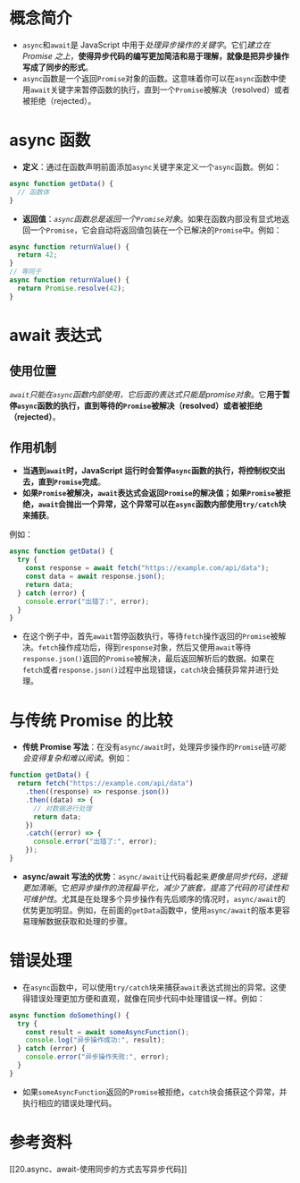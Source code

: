 # 概念简介

   - `async`和`await`是 JavaScript 中用于*处理异步操作的关键字*。它们*建立在 Promise 之上*，**使得异步代码的编写更加简洁和易于理解，就像是把异步操作写成了同步的形式**。
   - `async`函数是一个返回`Promise`对象的函数。这意味着你可以在`async`函数中使用`await`关键字来暂停函数的执行，直到一个`Promise`被解决（resolved）或者被拒绝（rejected）。

# async 函数

   - **定义**：通过在函数声明前面添加`async`关键字来定义一个`async`函数。例如：
   ```javascript
   async function getData() {
     // 函数体
   }
   ```
   - **返回值**：*`async`函数总是返回一个`Promise`对象*。如果在函数内部没有显式地返回一个`Promise`，它会自动将返回值包装在一个已解决的`Promise`中。例如：
   ```javascript
   async function returnValue() {
     return 42;
   }
   // 等同于
   async function returnValue() {
     return Promise.resolve(42);
   }
   ```

# await 表达式

## 使用位置
*`await`只能在`async`函数内部使用，它后面的表达式只能是promise对象*。它**用于暂停`async`函数的执行，直到等待的`Promise`被解决（resolved）或者被拒绝（rejected）**。

## 作用机制
- **当遇到`await`时，JavaScript 运行时会暂停`async`函数的执行，将控制权交出去，直到`Promise`完成**。
- **如果`Promise`被解决，`await`表达式会返回`Promise`的解决值；如果`Promise`被拒绝，`await`会抛出一个异常，这个异常可以在`async`函数内部使用`try/catch`块来捕获**。

例如：
   ```javascript
   async function getData() {
     try {
       const response = await fetch("https://example.com/api/data");
       const data = await response.json();
       return data;
     } catch (error) {
       console.error("出错了:", error);
     }
   }
   ```
   - 在这个例子中，首先`await`暂停函数执行，等待`fetch`操作返回的`Promise`被解决。`fetch`操作成功后，得到`response`对象，然后又使用`await`等待`response.json()`返回的`Promise`被解决，最后返回解析后的数据。如果在`fetch`或者`response.json()`过程中出现错误，`catch`块会捕获异常并进行处理。

# 与传统 Promise 的比较

   - **传统 Promise 写法**：在没有`async/await`时，处理异步操作的`Promise`链*可能会变得复杂和难以阅读*。例如：
   ```javascript
   function getData() {
     return fetch("https://example.com/api/data")
       .then((response) => response.json())
       .then((data) => {
         // 对数据进行处理
         return data;
       })
       .catch((error) => {
         console.error("出错了:", error);
       });
   }
   ```

   - **async/await 写法的优势**：`async/await`让代码看起来*更像是同步代码，逻辑更加清晰*。它*把异步操作的流程扁平化，减少了嵌套，提高了代码的可读性和可维护性*。尤其是在处理多个异步操作有先后顺序的情况时，`async/await`的优势更加明显。例如，在前面的`getData`函数中，使用`async/await`的版本更容易理解数据获取和处理的步骤。

# 错误处理

   - 在`async`函数中，可以使用`try/catch`块来捕获`await`表达式抛出的异常。这使得错误处理更加方便和直观，就像在同步代码中处理错误一样。例如：
   ```javascript
   async function doSomething() {
     try {
       const result = await someAsyncFunction();
       console.log("异步操作成功:", result);
     } catch (error) {
       console.error("异步操作失败:", error);
     }
   }
   ```
   - 如果`someAsyncFunction`返回的`Promise`被拒绝，`catch`块会捕获这个异常，并执行相应的错误处理代码。

# 参考资料
[[20.async、await-使用同步的方式去写异步代码]]
